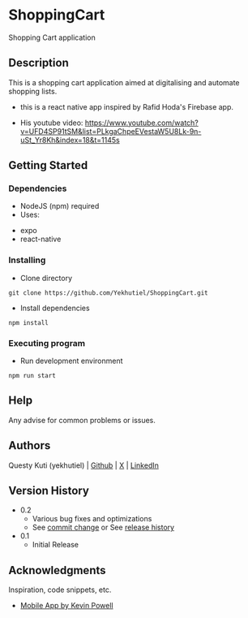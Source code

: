 # ShoppingCart

Shopping Cart application

## Description

This is a shopping cart application aimed at digitalising and automate shopping lists.
* this is a react native app inspired by Rafid Hoda's Firebase app.

* His youtube video: https://www.youtube.com/watch?v=UFD4SP91tSM&list=PLkgaChpeEVestaW5U8Lk-9n-uSt_Yr8Kh&index=18&t=1145s 

## Getting Started

### Dependencies

* NodeJS (npm) required
* Uses:
-   expo
-   react-native

### Installing

* Clone directory
````
git clone https://github.com/Yekhutiel/ShoppingCart.git
````

* Install dependencies
```
npm install
```


### Executing program

* Run development environment
```
npm run start
```

## Help

Any advise for common problems or issues.

## Authors

Questy Kuti (yekhutiel) |
[Github](https://github.com/Yekhutiel) |
[X](https://www.x.com/yekhutiel) |
[LinkedIn](https://www.linkedin.com/in/questy-kuti-680209213)

## Version History

* 0.2
    * Various bug fixes and optimizations
    * See [commit change]() or See [release history]()
* 0.1
    * Initial Release

## Acknowledgments

Inspiration, code snippets, etc.
* [Mobile App by Kevin Powell](https://scrimba.com/build-a-mobile-app-with-firebase-c0g)
